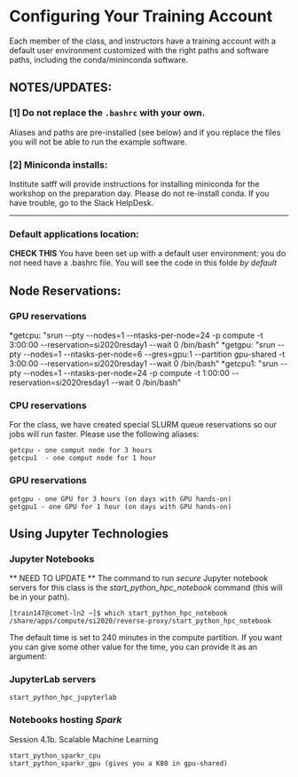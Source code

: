 # Configuring Your Training Account

Each member of the class, and instructors have a training account with a default user environment customized with the right paths and software paths, including the conda/mininconda software.

## NOTES/UPDATES:

### [1] Do not replace the ```.bashrc``` with your own. 

Aliases and paths are pre-installed (see below) and if you replace the files you will not be able to run the example software.

### [2] Miniconda installs: 
Institute satff will provide instructions for installing miniconda for the workshop on the preparation day. Please do not re-install conda. If you have trouble, go to the Slack HelpDesk.

<hr>

### Default applications location:
**CHECK THIS**
You have been set up with a default user environment: you do not need have a .bashrc file. You will see the code in this folde *by default*

## Node Reservations:
### GPU reservations
*getcpu:  "srun --pty --nodes=1 --ntasks-per-node=24 -p compute -t 3:00:00 --reservation=si2020resday1 --wait 0 /bin/bash"
*getgpu:  "srun --pty --nodes=1 --ntasks-per-node=6 --gres=gpu:1 --partition gpu-shared -t 3:00:00  --reservation=si2020resday1 --wait 0 /bin/bash"
*getcpu1:  "srun --pty --nodes=1 --ntasks-per-node=24 -p compute -t 1:00:00 --reservation=si2020resday1 --wait 0 /bin/bash"

### CPU reservations
For the class, we have created special SLURM queue reservations so our jobs will run faster. Please use the following aliases:

```
getcpu - one comput node for 3 hours
getcpu1  - one comput node for 1 hour
```

### GPU reservations

```
getgpu - one GPU for 3 hours (on days with GPU hands-on)
getgpu1 - one GPU for 1 hour (on days with GPU hands-on)
```

## Using Jupyter Technologies

### Jupyter Notebooks 

** NEED TO UPDATE **
The command to run *secure* Jupyter notebook servers for this class is the *start_python_hpc_notebook* command (this will be in your path).

```
[train147@comet-ln2 ~]$ which start_python_hpc_notebook
/share/apps/compute/si2020/reverse-proxy/start_python_hpc_notebook
```

The default time is set to 240 minutes in the compute partition. If you want you can give some other value for the time, you can provide it as an argument:


### JupyterLab servers

```
start_python_hpc_jupyterlab
```

### Notebooks hosting *Spark*
Session 4.1b. Scalable Machine Learning 

```
start_python_sparkr_cpu
start_python_sparkr_gpu (gives you a K80 in gpu-shared)
```




